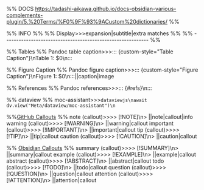 %% DOCS https://tadashi-aikawa.github.io/docs-obsidian-various-complements-plugin/5.%20Terms/%F0%9F%93%9ACustom%20dictionaries/ %%

%% INFO %%
%% Display>>>expansion|subtitle|extra matches %%
%% ----------------------------------------------------------- %%

%% Tables %%
Pandoc table caption>>>::: {custom-style="Table Caption"}\nTable 1: $0\n:::

%% Figure Caption %%
Pandoc figure caption>>>::: {custom-style="Figure Caption"}\nFigure 1: $0\n:::||caption|image

%% References %%
Pandoc references>>>::: {#refs}\n:::

%% dataview %%
moc-assistant>>>```dataviewjs\nawait dv.view("Meta/dataview/moc-assistant")\n```

%%[GitHub Callouts](https://docs.github.com/en/get-started/writing-on-github/getting-started-with-writing-and-formatting-on-github/basic-writing-and-formatting-syntax#alerts) %%
note (callout)>>>> [!NOTE]\n> ||note|callout|info
warning (callout)>>>> [!WARNING]\n> ||warning|callout
important (callout)>>>> [!IMPORTANT]\n> ||important|callout
tip (callout)>>>> [!TIP]\n> ||tip|callout
caution (callout)>>>> [!CAUTION]\n> ||caution|callout

%% [Obsidian Callouts](https://help.obsidian.md/Editing+and+formatting/Callouts#Supported+types) %%
summary (callout)>>>> [!SUMMARY]\n> ||summary|callout
example (callout)>>>> [!EXAMPLE]\n> ||example|callout
abstract (callout)>>>> [!ABSTRACT]\n> ||abstract|callout
todo (callout)>>>> [!TODO]\n> ||todo|callout
question (callout)>>>> [!QUESTION]\n> ||question|callout
attention (callout)>>>> [!ATTENTION]\n> ||attention|callout

